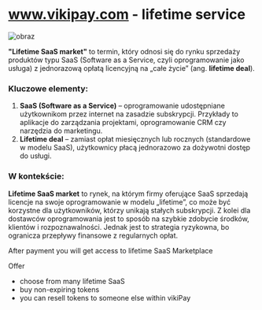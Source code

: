 # www.vikipay.com - lifetime service

![obraz](https://github.com/user-attachments/assets/10228368-bb23-4922-8fcb-417a996bc3f8)


**"Lifetime SaaS market"** to termin, który odnosi się do rynku sprzedaży produktów typu SaaS (Software as a Service, czyli oprogramowanie jako usługa) z jednorazową opłatą licencyjną na „całe życie” (ang. **lifetime deal**). 

### Kluczowe elementy:
1. **SaaS (Software as a Service)** – oprogramowanie udostępniane użytkownikom przez internet na zasadzie subskrypcji. Przykłady to aplikacje do zarządzania projektami, oprogramowanie CRM czy narzędzia do marketingu.
2. **Lifetime deal** – zamiast opłat miesięcznych lub rocznych (standardowe w modelu SaaS), użytkownicy płacą jednorazowo za dożywotni dostęp do usługi.

### W kontekście:
**Lifetime SaaS market** to rynek, na którym firmy oferujące SaaS sprzedają licencje na swoje oprogramowanie w modelu „lifetime”, co może być korzystne dla użytkowników, którzy unikają stałych subskrypcji. Z kolei dla dostawców oprogramowania jest to sposób na szybkie zdobycie środków, klientów i rozpoznawalności. Jednak jest to strategia ryzykowna, bo ogranicza przepływy finansowe z regularnych opłat.


After payment you will get access to lifetime SaaS Marketplace

Offer
+ choose from many lifetime SaaS
+ buy non-expiring tokens
+ you can resell tokens to someone else within vikiPay
